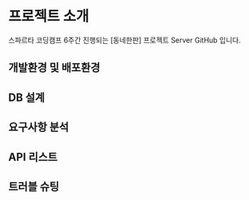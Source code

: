 # 프로젝트 소개
스파르타 코딩캠프 6주간 진행되는 [동네한판] 프로젝트 Server GitHub 입니다.

## 개발환경 및 배포환경

## DB 설계

## 요구사항 분석

## API 리스트

## 트러블 슈팅
